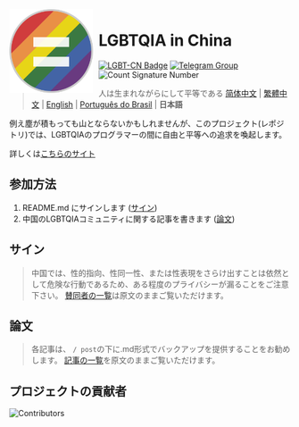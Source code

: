 <img width="150" height="150" align="left" style="float: left; margin: 0 10px 0 0;" alt="LGBT-CN logo" src="https://github.com/LGBT-CN/logo/raw/master/v2/logo.svg">

# LGBTQIA in China

[![LGBT-CN Badge](https://img.shields.io/badge/Support-LGBTQIA-FF0000?style=flat-square)](https://git.io/JfJiO)
[![Telegram Group](https://img.shields.io/badge/Telegram-LGBTCN-FFA500.svg?style=flat-square)](https://t.me/LGBTCN)
![Count Signature Number](https://github.com/LGBT-CN/LGBTQIA-in-China/workflows/Count%20Signature%20Number/badge.svg)

> 人は生まれながらにして平等である
[简体中文](./../README.md) | [繁體中文](./zh-TW.md) | [English](./en-GB.md) | [Português do Brasil](./pt-BR.md) | **日本語**

例え塵が積もっても山とならないかもしれませんが、このプロジェクト(レポジトリ)では、LGBTQIAのプログラマーの間に自由と平等への追求を喚起します。

詳しくは[こちらのサイト](https://lgbt-cn.github.io/page/ja-JP.html)

## 参加方法

1. README.md にサインします ([サイン](../README.md#署名))
2. 中国のLGBTQIAコミュニティに関する記事を書きます ([論文](../README.md#文章))

## サイン

> 中国では、性的指向、性同一性、または性表現をさらけ出すことは依然として危険な行動であるため、ある程度のプライバシーが漏ることをご注意下さい。
[賛同者の一覧](./README.md#署名)は原文のままご覧いただけます。

## 論文

> 各記事は、 `/ post`の下に.md形式でバックアップを提供することをお勧めします。
[記事の一覧](./README.md#文章)を原文のままご覧いただけます。

## プロジェクトの貢献者

![Contributors](https://contrib.rocks/image?repo=LGBT-CN/LGBTQIA-In-China)
